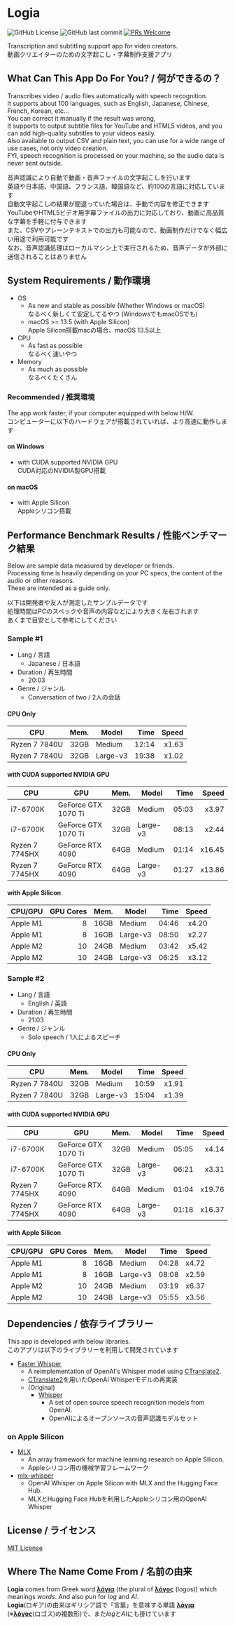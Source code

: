 # Logia

![GitHub License](https://img.shields.io/github/license/mzsm/logia?style=flat-square)
![GitHub last commit](https://img.shields.io/github/last-commit/mzsm/logia?style=flat-square)
[![PRs Welcome](https://img.shields.io/badge/PRs-welcome-brightgreen.svg?style=flat-square)](https://makeapullrequest.com)

Transcription and subtitling support app for video creators.  
動画クリエイターのための文字起こし・字幕制作支援アプリ

## What Can This App Do For You? / 何ができるの？

Transcribes video / audio files automatically with speech recognition.  
It supports about 100 languages, such as English, Japanese, Chinese, French, Korean, etc...  
You can correct it manually if the result was wrong,   
It supports to output subtitle files for YouTube and HTML5 videos, and you can add high-quality subtitles to your videos easily.  
Also available to output CSV and plain text, you can use for a wide range of use cases, not only video creation.  
FYI, speech recognition is processed on your machine, so the audio data is never sent outside.

音声認識により自動で動画・音声ファイルの文字起こしを行います  
英語や日本語、中国語、フランス語、韓国語など、約100の言語に対応しています  
自動文字起こしの結果が間違っていた場合は、手動で内容を修正できます  
YouTubeやHTML5ビデオ用字幕ファイルの出力に対応しており、動画に高品質な字幕を手軽に付与できます  
また、CSVやプレーンテキストでの出力も可能なので、動画制作だけでなく幅広い用途で利用可能です  
なお、音声認識処理はローカルマシン上で実行されるため、音声データが外部に送信されることはありません

## System Requirements / 動作環境

* OS
  * As new and stable as possible (Whether Windows or macOS)  
    なるべく新しくて安定してるやつ (WindowsでもmacOSでも)
  * macOS >= 13.5 (with Apple Silicon)  
    Apple Silicon搭載macの場合、macOS 13.5以上
* CPU
  * As fast as possible  
    なるべく速いやつ
* Memory
  * As much as possible  
    なるべくたくさん

### Recommended / 推奨環境

The app work faster, if your computer equipped with below H/W.  
コンピューターに以下のハードウェアが搭載されていれば、より高速に動作します

#### on Windows
* with CUDA supported NVIDIA GPU  
  CUDA対応のNVIDIA製GPU搭載

#### on macOS
* with Apple Silicon  
  Appleシリコン搭載

## Performance Benchmark Results / 性能ベンチマーク結果

Below are sample data measured by developer or friends.  
Processing time is heavily depending on your PC specs, the content of the audio or other reasons.  
These are intended as a guide only.

以下は開発者や友人が測定したサンプルデータです  
処理時間はPCのスペックや音声の内容などにより大きく左右されます  
あくまで目安として参考にしてください

### Sample #1
* Lang / 言語
  * Japanese / 日本語
* Duration / 再生時間
  * 20:03
* Genre / ジャンル
  * Conversation of two / 2人の会話

#### CPU Only
| CPU           | Mem. | Model    |  Time | Speed |
|---------------|-----:|----------|------:|------:|
| Ryzen 7 7840U | 32GB | Medium   | 12:14 | x1.63 |
| Ryzen 7 7840U | 32GB | Large-v3 | 19:38 | x1.02 |

#### with CUDA supported NVIDIA GPU
| CPU            | GPU                 | Mem. | Model    |  Time |  Speed |
|----------------|---------------------|-----:|----------|------:|-------:|
| i7-6700K       | GeForce GTX 1070 Ti | 32GB | Medium   | 05:03 |  x3.97 |
| i7-6700K       | GeForce GTX 1070 Ti | 32GB | Large-v3 | 08:13 |  x2.44 |
| Ryzen 7 7745HX | GeForce RTX 4090    | 64GB | Medium   | 01:14 | x16.45 |
| Ryzen 7 7745HX | GeForce RTX 4090    | 64GB | Large-v3 | 01:27 | x13.86 |

#### with Apple Silicon
| CPU/GPU  | GPU Cores | Mem. | Model    |  Time | Speed |
|----------|----------:|-----:|----------|------:|------:|
| Apple M1 |         8 | 16GB | Medium   | 04:46 | x4.20 |
| Apple M1 |         8 | 16GB | Large-v3 | 08:50 | x2.27 |
| Apple M2 |        10 | 24GB | Medium   | 03:42 | x5.42 |
| Apple M2 |        10 | 24GB | Large-v3 | 06:25 | x3.12 |

### Sample #2
* Lang / 言語
  * English / 英語
* Duration / 再生時間
  * 21:03
* Genre / ジャンル
  * Solo speech / 1人によるスピーチ

#### CPU Only
| CPU           | Mem. | Model    |  Time | Speed |
|---------------|-----:|----------|------:|------:|
| Ryzen 7 7840U | 32GB | Medium   | 10:59 | x1.91 |
| Ryzen 7 7840U | 32GB | Large-v3 | 15:04 | x1.39 |

#### with CUDA supported NVIDIA GPU
| CPU            | GPU                 | Mem. | Model    |  Time |  Speed |
|----------------|---------------------|-----:|----------|------:|-------:|
| i7-6700K       | GeForce GTX 1070 Ti | 32GB | Medium   | 05:05 |  x4.14 |
| i7-6700K       | GeForce GTX 1070 Ti | 32GB | Large-v3 | 06:21 |  x3.31 |
| Ryzen 7 7745HX | GeForce RTX 4090    | 64GB | Medium   | 01:04 | x19.76 |
| Ryzen 7 7745HX | GeForce RTX 4090    | 64GB | Large-v3 | 01:18 | x16.37 |

#### with Apple Silicon
| CPU/GPU  | GPU Cores | Mem. | Model    | Time  | Speed |
|----------|----------:|-----:|----------|-------|-------|
| Apple M1 |         8 | 16GB | Medium   | 04:28 | x4.72 |
| Apple M1 |         8 | 16GB | Large-v3 | 08:08 | x2.59 |
| Apple M2 |        10 | 24GB | Medium   | 03:19 | x6.37 |
| Apple M2 |        10 | 24GB | Large-v3 | 05:55 | x3.56 |

## Dependencies / 依存ライブラリー

This app is developed with below libraries.  
このアプリは以下のライブラリーを利用して開発されています

* [Faster Whisper](https://github.com/SYSTRAN/faster-whisper)
  * A reimplementation of OpenAI's Whisper model using [CTranslate2](https://github.com/OpenNMT/CTranslate2/).
  * [CTranslate2](https://github.com/OpenNMT/CTranslate2/)を用いたOpenAI Whisperモデルの再実装
  * (Original)
    * [Whisper](https://github.com/openai/whisper)
      * A set of open source speech recognition models from OpenAI.
      * OpenAIによるオープンソースの音声認識モデルセット

### on Apple Silicon

* [MLX](https://github.com/ml-explore/mlx)
  * An array framework for machine learning research on Apple Silicon.
  * Appleシリコン用の機械学習フレームワーク
* [mlx-whisper](https://github.com/ml-explore/mlx-examples/tree/main/whisper)
  * OpenAI Whisper on Apple Silicon with MLX and the Hugging Face Hub.
  * MLXとHugging Face Hubを利用したAppleシリコン用のOpenAI Whisper

## License / ライセンス

[MIT License](LICENSE)

## Where The Name Come From / 名前の由来

**Logia** comes from Greek word [**λόγια**](https://en.wiktionary.org/wiki/%CE%BB%CF%8C%CE%B3%CE%B9%CE%B1) (the plural of [**λόγος**](https://en.wiktionary.org/wiki/%CE%BB%CF%8C%CE%B3%CE%BF%CF%82) (logos)) which meanings *words*. And also pun for *log* and *AI*.  
**Logia**(ロギア)の由来はギリシア語で「言葉」を意味する単語 [**λόγια**](https://en.wiktionary.org/wiki/%CE%BB%CF%8C%CE%B3%CE%B9%CE%B1) (※[**λόγος**](https://en.wiktionary.org/wiki/%CE%BB%CF%8C%CE%B3%CE%BF%CF%82)(ロゴス)の複数形)で、また*log*と*AI*にも掛けています
